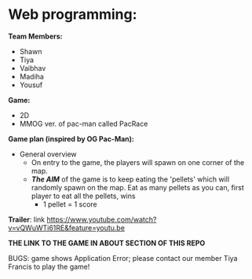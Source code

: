 # Web programming:
__Team Members:__
* Shawn 
* Tiya
* Vaibhav
* Madiha 
* Yousuf

__Game:__
* 2D
* MMOG ver. of pac-man called PacRace

__Game plan (inspired by OG Pac-Man):__
* General overview
  * On entry to the game, the players will spawn on one corner of the map.
  * ***The AIM*** of the game is to keep eating the 'pellets' which will randomly spawn on the map. Eat as many pellets as you can, first player to eat all the pellets, wins
    * 1 pellet = 1 score
    
__Trailer__: link https://www.youtube.com/watch?v=vQWuWTi61RE&feature=youtu.be

__THE LINK TO THE GAME IN ABOUT SECTION OF THIS REPO__

BUGS: game shows Application Error; please contact our member Tiya Francis to play the game!

